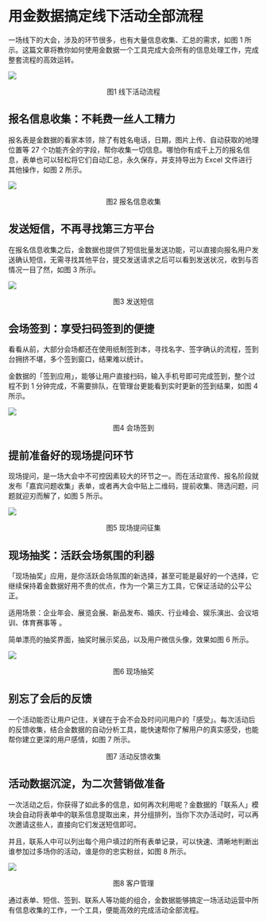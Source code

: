 # 用金数据搞定线下活动全部流程

一场线下的大会，涉及的环节很多，也有大量信息收集、汇总的需求，如图 1 所示。这篇文章将教你如何使用金数据一个工具完成大会所有的信息处理工作，完成整套流程的高效运转。

![](/assets/线下活动-流程.jpg)

<center>图1 线下活动流程</center>

## 报名信息收集：不耗费一丝人工精力

报名表是金数据的看家本领，除了有姓名电话，日期，图片上传、自动获取的地理位置等 27 个功能齐全的字段，帮你收集一切信息。哪怕你有成千上万的报名信息，表单也可以轻松将它们自动汇总，永久保存，并支持导出为 Excel 文件进行其他操作，如图 2 所示。

![](/assets/线下活动-报名信息收集.png)

<center>图2 报名信息收集</center>

## 发送短信，不再寻找第三方平台

在报名信息收集之后，金数据也提供了短信批量发送功能，可以直接向报名用户发送确认短信，无需寻找其他平台，提交发送请求之后可以看到发送状况，收到与否情况一目了然，如图 3 所示。

![](/assets/线下活动-发送短信.png)

<center>图3 发送短信</center>

## 会场签到：享受扫码签到的便捷

看看从前，大部分会场都还在使用纸制签到本，寻找名字、签字确认的流程，签到台拥挤不堪，多个签到窗口，结果难以统计。

金数据的「签到应用」，能够让用户直接扫码，输入手机号即可完成签到，整个过程不到 1 分钟完成，不需要排队，在管理台更能看到实时更新的签到结果，如图 4 所示。

![](/assets/线下活动-会场签到.png)

<center>图4 会场签到</center>

## 提前准备好的现场提问环节

现场提问，是一场大会中不可控因素较大的环节之一。而在活动宣传、报名阶段就发布「嘉宾问题收集」表单，或者再大会中贴上二维码，提前收集、筛选问题，问题就迎刃而解了，如图 5 所示。

![](/assets/线下活动-现场提问征集.png)

<center>图5 现场提问征集</center>

## 现场抽奖：活跃会场氛围的利器

「现场抽奖」应用，是你活跃会场氛围的新选择，甚至可能是最好的一个选择，它继续保持着金数据好用不贵的优点，作为一个第三方工具，它保证活动的公平公正。

适用场景：企业年会、展览会展、新品发布、婚庆、行业峰会、娱乐演出、会议培训、体育赛事等 。

简单漂亮的抽奖界面，抽奖时展示奖品，以及用户微信头像，效果如图 6 所示。

![](/assets/线下活动-现场抽奖.jpg)

<center>图6 现场抽奖</center>

## 别忘了会后的反馈

一个活动能否让用户记住，关键在于会不会及时问问用户的「感受」。每次活动后的反馈收集，结合金数据的自动分析工具，能快速帮你了解用户的真实感受，也能帮你建立更深的用户感情，如图 7 所示。


<center>图7 活动反馈收集</center>

## 活动数据沉淀，为二次营销做准备 

一次活动之后，你获得了如此多的信息，如何再次利用呢？金数据的「联系人」模块会自动将表单中的联系信息提取出来，并分组排列，当你下次办活动时，可以再次邀请这些人，直接向它们发送短信即可。

并且，联系人中可以列出每个用户填过的所有表单记录，可以快速、清晰地判断出谁参加过多场你的活动，谁是你的忠实粉丝，如图 8 所示。

![](/assets/线下活动-人员管理.jpg)

<center>图8 客户管理</center>

通过表单、短信、签到、联系人等功能的组合，金数据能够搞定一场活动运营中所有信息收集的工作，一个工具，便能高效的完成活动全部流程。

